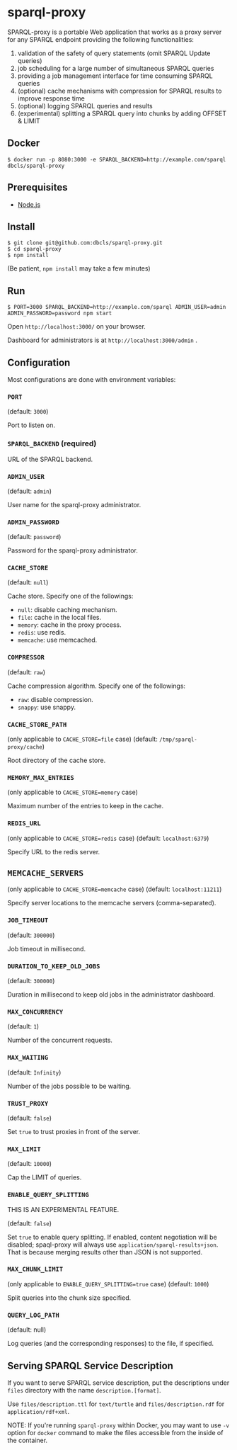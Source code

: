 # sparql-proxy

SPARQL-proxy is a portable Web application that works as a proxy server for any SPARQL endpoint providing the following functionalities:

1. validation of the safety of query statements (omit SPARQL Update queries)
2. job scheduling for a large number of simultaneous SPARQL queries
3. providing a job management interface for time consuming SPARQL queries
4. (optional) cache mechanisms with compression for SPARQL results to improve response time
5. (optional) logging SPARQL queries and results
6. (experimental) splitting a SPARQL query into chunks by adding OFFSET & LIMIT

## Docker

    $ docker run -p 8080:3000 -e SPARQL_BACKEND=http://example.com/sparql dbcls/sparql-proxy

## Prerequisites

* [Node.js](https://nodejs.org/)

## Install

    $ git clone git@github.com:dbcls/sparql-proxy.git
    $ cd sparql-proxy
    $ npm install

(Be patient, `npm install` may take a few minutes)

## Run

    $ PORT=3000 SPARQL_BACKEND=http://example.com/sparql ADMIN_USER=admin ADMIN_PASSWORD=password npm start

Open `http://localhost:3000/` on your browser.

Dashboard for administrators is at `http://localhost:3000/admin` .

## Configuration

Most configurations are done with environment variables:

### `PORT`

(default: `3000`)

Port to listen on.

### `SPARQL_BACKEND` (required)

URL of the SPARQL backend.

### `ADMIN_USER`

(default: `admin`)

User name for the sparql-proxy administrator.

### `ADMIN_PASSWORD`

(default: `password`)

Password for the sparql-proxy administrator.

### `CACHE_STORE`

(default: `null`)

Cache store. Specify one of the followings:

* `null`: disable caching mechanism.
* `file`: cache in the local files.
* `memory`: cache in the proxy process.
* `redis`: use redis.
* `memcache`: use memcached.

### `COMPRESSOR`

(default: `raw`)

Cache compression algorithm. Specify one of the followings:

* `raw`: disable compression.
* `snappy`: use snappy.

### `CACHE_STORE_PATH`

(only applicable to `CACHE_STORE=file` case)
(default: `/tmp/sparql-proxy/cache`)

Root directory of the cache store.

### `MEMORY_MAX_ENTRIES`

(only applicable to `CACHE_STORE=memory` case)

Maximum number of the entries to keep in the cache.

### `REDIS_URL`

(only applicable to `CACHE_STORE=redis` case)
(default: `localhost:6379`)

Specify URL to the redis server.

## `MEMCACHE_SERVERS`

(only applicable to `CACHE_STORE=memcache` case)
(default: `localhost:11211`)

Specify server locations to the memcache servers (comma-separated).

### `JOB_TIMEOUT`

(default: `300000`)

Job timeout in millisecond.

### `DURATION_TO_KEEP_OLD_JOBS`

(default: `300000`)

Duration in millisecond to keep old jobs in the administrator dashboard.

### `MAX_CONCURRENCY`

(default: `1`)

Number of the concurrent requests.

### `MAX_WAITING`

(default: `Infinity`)

Number of the jobs possible to be waiting.

### `TRUST_PROXY`

(default: `false`)

Set `true` to trust proxies in front of the server.

### `MAX_LIMIT`

(default: `10000`)

Cap the LIMIT of queries.

### `ENABLE_QUERY_SPLITTING`

THIS IS AN EXPERIMENTAL FEATURE.

(default: `false`)

Set `true` to enable query splitting. If enabled, content negotiation will be disabled; spaql-proxy will always use `application/sparql-results+json`. That is because merging results other than JSON is not supported.

### `MAX_CHUNK_LIMIT`

(only applicable to `ENABLE_QUERY_SPLITTING=true` case)
(default: `1000`)

Split queries into the chunk size specified.

### `QUERY_LOG_PATH`

(default: null)

Log queries (and the corresponding responses) to the file, if specified.

## Serving SPARQL Service Description

If you want to serve SPARQL service description, put the descriptions under `files` directory with the name `description.[format]`.

Use `files/description.ttl` for `text/turtle` and `files/description.rdf` for `application/rdf+xml`.

NOTE: If you're running `sparql-proxy` within Docker, you may want to use `-v` option for `docker` command to make the files accessible from the inside of the container.